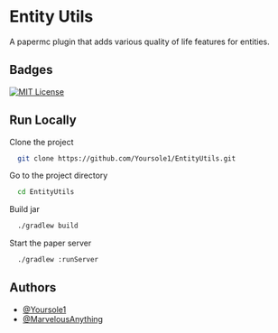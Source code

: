 
# Entity Utils

A papermc plugin that adds various quality of life features for entities.


## Badges

[![MIT License](https://img.shields.io/badge/License-MIT-green.svg)](https://choosealicense.com/licenses/mit/)

## Run Locally

Clone the project

```bash
  git clone https://github.com/Yoursole1/EntityUtils.git
```

Go to the project directory

```bash
  cd EntityUtils
```

Build jar

```bash
  ./gradlew build
```

Start the paper server

```bash
  ./gradlew :runServer
```


## Authors

- [@Yoursole1](https://www.github.com/Yoursole1)
- [@MarvelousAnything](https://www.github.com/MarvelousAnything)

